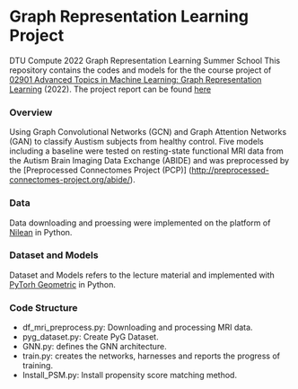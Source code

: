 # Graph Representation Learning Project
DTU Compute 2022 Graph Representation Learning Summer School
This repository contains the codes and models for the the course project of [02901 Advanced Topics in Machine Learning: Graph Representation Learning](http://www2.compute.dtu.dk/courses/02901/) (2022). The project report can be found [here](GRL_report.pdf)

### Overview

Using Graph Convolutional Networks (GCN) and Graph Attention Networks (GAN) to classify Austism subjects from healthy control. Five models including a baseline were tested on resting-state functional MRI data from the Autism Brain Imaging Data Exchange (ABIDE) and was preprocessed by the [Preprocessed Connectomes Project (PCP)] (http://preprocessed-connectomes-project.org/abide/).

### Data
Data downloading and proessing were implemented on the platform of [Nilean](https://nilearn.github.io/) in Python. 

### Dataset and Models
Dataset and Models refers to the lecture material and implemented with [PyTorh Geometric](https://pytorch-geometric.readthedocs.io/) in Python.

### Code Structure
- df_mri_preprocess.py: Downloading and processing MRI data.
- pyg_dataset.py: Create PyG Dataset.
- GNN.py: defines the GNN architecture.
- train.py: creates the networks, harnesses and reports the progress of training.
- Install_PSM.py: Install propensity score matching method.
